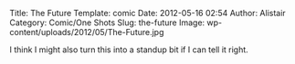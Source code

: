 Title: The Future
Template: comic
Date: 2012-05-16 02:54
Author: Alistair
Category: Comic/One Shots
Slug: the-future
Image: wp-content/uploads/2012/05/The-Future.jpg

I think I might also turn this into a standup bit if I can tell it
right.
